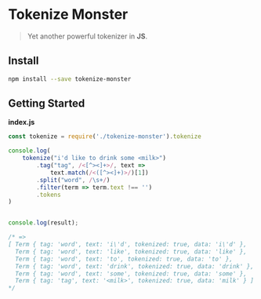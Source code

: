 Tokenize Monster
================

> Yet another powerful tokenizer in **JS**.

Install
-------

```bash
npm install --save tokenize-monster
```

Getting Started
---------------

**index.js**

```javascript
const tokenize = require('./tokenize-monster').tokenize

console.log(
	tokenize("i'd like to drink some <milk>")
		.tag("tag", /<[^><]+>/, text =>
			text.match(/<([^><]+)>/)[1])
		.split("word", /\s+/)
		.filter(term => term.text !== '')
		.tokens
)


console.log(result);

/* =>
[ Term { tag: 'word', text: 'i\'d', tokenized: true, data: 'i\'d' },
  Term { tag: 'word', text: 'like', tokenized: true, data: 'like' },
  Term { tag: 'word', text: 'to', tokenized: true, data: 'to' },
  Term { tag: 'word', text: 'drink', tokenized: true, data: 'drink' },
  Term { tag: 'word', text: 'some', tokenized: true, data: 'some' },
  Term { tag: 'tag', text: '<milk>', tokenized: true, data: 'milk' } ]
*/
```